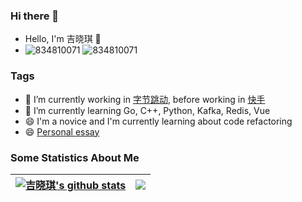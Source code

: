 ### Hi there 👋
- Hello, I'm 吉晓琪 👋
- ![834810071](https://komarev.com/ghpvc/?username=834810071) ![834810071](https://visitor-badge.glitch.me/badge?page_id=834810071.profile)

<!--
**834810071/834810071** is a ✨ _special_ ✨ repository because its `README.md` (this file) appears on your GitHub profile.

Here are some ideas to get you started:
- 👯 I’m looking to collaborate on ...
- 🤔 I’m looking for help with ...
- 💬 Ask me about ...
- 📫 How to reach me: ...
- 😄 Pronouns: ...
- ⚡ Fun fact: ...
-->

### Tags
- 🔭 I’m currently working in [字节跳动](https://www.bytedance.com/zh/), before working in [快手](https://www.kuaishou.com/)
- 🌱 I’m currently learning Go, C++, Python, Kafka, Redis, Vue
- 😄 I'm a novice and I'm currently learning about code refactoring
- 😄 [Personal essay](https://834810071.github.io/)
### Some Statistics About Me
| <a href="https://github.com/anuraghazra/github-readme-stats"><img align="center" src="https://github-readme-stats.vercel.app/api?username=834810071&show_icons=true&include_all_commits=true&theme=buefy&hide_border=true" alt="吉晓琪's github stats" /></a> | <a href="https://github.com/anuraghazra/github-readme-stats"><img align="center" src="https://github-readme-stats.vercel.app/api/top-langs/?username=834810071&layout=compact&theme=buefy&hide_border=true" /></a> |
| ------------- | ------------- |
